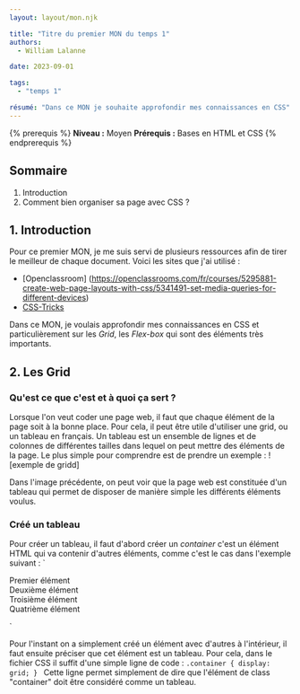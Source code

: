 ```yaml
---
layout: layout/mon.njk

title: "Titre du premier MON du temps 1"
authors:
  - William Lalanne

date: 2023-09-01

tags: 
  - "temps 1"

résumé: "Dans ce MON je souhaite approfondir mes connaissances en CSS"
---
```


{% prerequis %}
**Niveau :** Moyen
**Prérequis :** Bases en HTML et CSS
{% endprerequis %}

## Sommaire

1. Introduction
2. Comment bien organiser sa page avec CSS ? 


## 1. Introduction
Pour ce premier MON, je me suis servi de plusieurs ressources afin de tirer le meilleur de chaque document. Voici les sites que j'ai utilisé : 
- [Openclassroom] (https://openclassrooms.com/fr/courses/5295881-create-web-page-layouts-with-css/5341491-set-media-queries-for-different-devices)
- [CSS-Tricks](https://css-tricks.com/snippets/css/complete-guide-grid/)

Dans ce MON, je voulais approfondir mes connaissances en CSS et particulièrement sur les *Grid*, les *Flex-box* qui sont des éléments très importants.



## 2. Les Grid
### Qu'est ce que c'est et à quoi ça sert ? 
Lorsque l'on veut coder une page web, il faut que chaque élément de la page soit à la bonne place. Pour cela, il peut être utile d'utiliser une grid, ou un tableau en français. Un tableau est un ensemble de lignes et de colonnes de différentes tailles dans lequel on peut mettre des éléments de la page. 
Le plus simple pour comprendre est de prendre un exemple :
![exemple de gridd]

Dans l'image précédente, on peut voir que la page web est constituée d'un tableau qui permet de disposer de manière simple les différents éléments voulus. 


### Créé un tableau
Pour créer un tableau, il faut d'abord créer un *container* c'est un élément HTML qui va contenir d'autres éléments, comme c'est le cas dans l'exemple suivant : 
`<div class="container">
    <div>Premier élément</div>
    <div>Deuxième élément</div>
    <div>Troisième élément</div>
    <div>Quatrième élément</div>
</div>`

Pour l'instant on a simplement créé un élément avec d'autres à l'intérieur, il faut ensuite préciser que cet élément est un tableau. Pour cela, dans le fichier CSS il suffit d'une simple ligne de code : 
`.container {
    display: grid;
}
`
Cette ligne permet simplement de dire que l'élément de class "container" doit être considéré comme un tableau. 


